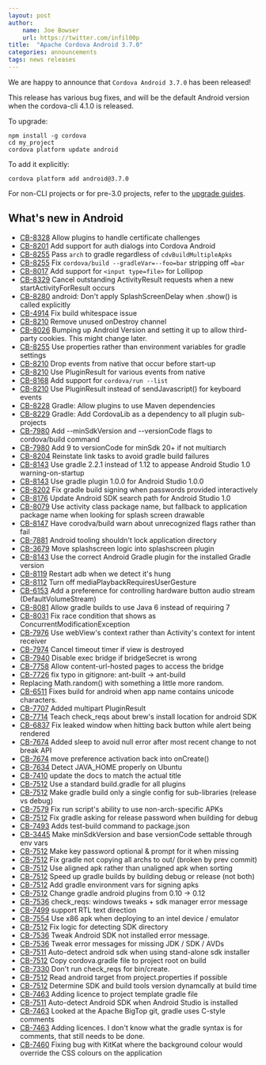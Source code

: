 ```yaml
---
layout: post
author:
    name: Joe Bowser
    url: https://twitter.com/infil00p
title:  "Apache Cordova Android 3.7.0"
categories: announcements
tags: news releases
---
```


We are happy to announce that `Cordova Android 3.7.0` has been released!

This release has various bug fixes, and will be the default Android version when the cordova-cli 4.1.0 is released.

To upgrade:

    npm install -g cordova
    cd my_project
    cordova platform update android

To add it explicitly:

    cordova platform add android@3.7.0



For non-CLI projects or for pre-3.0 projects, refer to the [upgrade guides](http://cordova.apache.org/docs/en/edge/guide_platforms_index.md.html).

<!--more-->

## What's new in Android

* [CB-8328](https://issues.apache.org/jira/browse/CB-8328) Allow plugins to handle certificate challenges
* [CB-8201](https://issues.apache.org/jira/browse/CB-8201) Add support for auth dialogs into Cordova Android
* [CB-8255](https://issues.apache.org/jira/browse/CB-8255) Pass `arch` to gradle regardless of `cdvBuildMultipleApks`
* [CB-8255](https://issues.apache.org/jira/browse/CB-8255) Fix `cordova/build --gradleVar=--foo=bar` stripping off `=bar`
* [CB-8017](https://issues.apache.org/jira/browse/CB-8017) Add support for `<input type=file>` for Lollipop
* [CB-8329](https://issues.apache.org/jira/browse/CB-8239) Cancel outstanding ActivityResult requests when a new startActivityForResult occurs
* [CB-8280](https://issues.apache.org/jira/browse/CB-8280) android: Don't apply SplashScreenDelay when .show() is called explicitly
* [CB-4914](https://issues.apache.org/jira/browse/CB-4914) Fix build whitespace issue
* [CB-8210](https://issues.apache.org/jira/browse/CB-8210) Remove unused onDestroy channel
* [CB-8026](https://issues.apache.org/jira/browse/CB-8026) Bumping up Android Version and setting it up to allow third-party cookies.  This might change later.
* [CB-8255](https://issues.apache.org/jira/browse/CB-8255) Use properties rather than environment variables for gradle settings
* [CB-8210](https://issues.apache.org/jira/browse/CB-8210) Drop events from native that occur before start-up
* [CB-8210](https://issues.apache.org/jira/browse/CB-8210) Use PluginResult for various events from native
* [CB-8168](https://issues.apache.org/jira/browse/CB-8168) Add support for `cordova/run --list`
* [CB-8210](https://issues.apache.org/jira/browse/CB-8210) Use PluginResult instead of sendJavascript() for keyboard events
* [CB-8228](https://issues.apache.org/jira/browse/CB-8228) Gradle: Allow plugins to use Maven dependencies
* [CB-8229](https://issues.apache.org/jira/browse/CB-8229) Gradle: Add CordovaLib as a dependency to all plugin sub-projects
* [CB-7980](https://issues.apache.org/jira/browse/CB-7980) Add --minSdkVersion and --versionCode flags to cordova/build command
* [CB-7980](https://issues.apache.org/jira/browse/CB-7980) Add 9 to versionCode for minSdk 20+ if not multiarch
* [CB-8204](https://issues.apache.org/jira/browse/CB-8204) Reinstate link tasks to avoid gradle build failures
* [CB-8143](https://issues.apache.org/jira/browse/CB-8143) Use gradle 2.2.1 instead of 1.12 to appease Android Studio 1.0 warning-on-startup
* [CB-8143](https://issues.apache.org/jira/browse/CB-8143) Use gradle plugin 1.0.0 for Android Studio 1.0.0
* [CB-8202](https://issues.apache.org/jira/browse/CB-8202) Fix gradle build signing when passwords provided interactively
* [CB-8176](https://issues.apache.org/jira/browse/CB-8176) Update Android SDK search path for Android Studio 1.0
* [CB-8079](https://issues.apache.org/jira/browse/CB-8079) Use activity class package name, but fallback to application package name when looking for splash screen drawable
* [CB-8147](https://issues.apache.org/jira/browse/CB-8147) Have corodva/build warn about unrecognized flags rather than fail
* [CB-7881](https://issues.apache.org/jira/browse/CB-7881) Android tooling shouldn't lock application directory
* [CB-3679](https://issues.apache.org/jira/browse/CB-3679) Move splashscreen logic into splashscreen plugin
* [CB-8143](https://issues.apache.org/jira/browse/CB-8143) Use the correct Android Gradle plugin for the installed Gradle version
* [CB-8119](https://issues.apache.org/jira/browse/CB-8119) Restart adb when we detect it's hung
* [CB-8112](https://issues.apache.org/jira/browse/CB-8112) Turn off mediaPlaybackRequiresUserGesture
* [CB-6153](https://issues.apache.org/jira/browse/CB-6153) Add a preference for controlling hardware button audio stream (DefaultVolumeStream)
* [CB-8081](https://issues.apache.org/jira/browse/CB-8081) Allow gradle builds to use Java 6 instead of requiring 7
* [CB-8031](https://issues.apache.org/jira/browse/CB-8031) Fix race condition that shows as ConcurrentModificationException
* [CB-7976](https://issues.apache.org/jira/browse/CB-7976) Use webView's context rather than Activity's context for intent receiver
* [CB-7974](https://issues.apache.org/jira/browse/CB-7974) Cancel timeout timer if view is destroyed
* [CB-7940](https://issues.apache.org/jira/browse/CB-7940) Disable exec bridge if bridgeSecret is wrong
* [CB-7758](https://issues.apache.org/jira/browse/CB-7758) Allow content-url-hosted pages to access the bridge
* [CB-7726](https://issues.apache.org/jira/browse/CB-7726) fix typo in gitignore: ant-built -> ant-build
* Replacing Math.random() with something a little more random.
* [CB-6511](https://issues.apache.org/jira/browse/CB-6511) Fixes build for android when app name contains unicode characters.
* [CB-7707](https://issues.apache.org/jira/browse/CB-7707) Added multipart PluginResult
* [CB-7714](https://issues.apache.org/jira/browse/CB-7714) Teach check_reqs about brew's install location for android SDK
* [CB-6837](https://issues.apache.org/jira/browse/CB-6837) Fix leaked window when hitting back button while alert being rendered
* [CB-7674](https://issues.apache.org/jira/browse/CB-7674)  Added sleep to avoid null error after most recent change to not break API
* [CB-7674](https://issues.apache.org/jira/browse/CB-7674)  move preference activation back into onCreate()
* [CB-7634](https://issues.apache.org/jira/browse/CB-7634)  Detect JAVA_HOME properly on Ubuntu
* [CB-7410](https://issues.apache.org/jira/browse/CB-7410)  update the docs to match the actual title
* [CB-7512](https://issues.apache.org/jira/browse/CB-7512)  Use a standard build.gradle for all plugins
* [CB-7512](https://issues.apache.org/jira/browse/CB-7512)  Make gradle build only a single config for sub-libraries (release vs debug)
* [CB-7579](https://issues.apache.org/jira/browse/CB-7579)  Fix run script's ability to use non-arch-specific APKs
* [CB-7512](https://issues.apache.org/jira/browse/CB-7512)  Fix gradle asking for release password when building for debug
* [CB-7493](https://issues.apache.org/jira/browse/CB-7493)  Adds test-build command to package.json
* [CB-3445](https://issues.apache.org/jira/browse/CB-3445)  Make minSdkVersion and base versionCode settable through env vars
* [CB-7512](https://issues.apache.org/jira/browse/CB-7512)  Make key password optional & prompt for it when missing
* [CB-7512](https://issues.apache.org/jira/browse/CB-7512)  Fix gradle not copying all archs to out/ (broken by prev commit)
* [CB-7512](https://issues.apache.org/jira/browse/CB-7512)  Use aligned apk rather than unaligned apk when sorting
* [CB-7512](https://issues.apache.org/jira/browse/CB-7510)  Speed up gradle builds by building debug or release (not both)
* [CB-7512](https://issues.apache.org/jira/browse/CB-7512)  Add gradle environment vars for signing apks
* [CB-7512](https://issues.apache.org/jira/browse/CB-7512)  Change gradle android plugins from 0.10 -> 0.12
* [CB-7536](https://issues.apache.org/jira/browse/CB-7512)  check_reqs: windows tweaks + sdk manager error message
* [CB-7499](https://issues.apache.org/jira/browse/CB-7499)  support RTL text direction
* [CB-7554](https://issues.apache.org/jira/browse/CB-7554)  Use x86 apk when deploying to an intel device / emulator
* [CB-7512](https://issues.apache.org/jira/browse/CB-7512)  Fix logic for detecting SDK directory
* [CB-7536](https://issues.apache.org/jira/browse/CB-7536)  Tweak Android SDK not installed error message.
* [CB-7536](https://issues.apache.org/jira/browse/CB-7536)  Tweak error messages for missing JDK / SDK / AVDs
* [CB-7511](https://issues.apache.org/jira/browse/CB-7511)  Auto-detect android sdk when using stand-alone sdk installer
* [CB-7512](https://issues.apache.org/jira/browse/CB-7512)  Copy cordova.gradle file to project root on build
* [CB-7330](https://issues.apache.org/jira/browse/CB-7330)  Don't run check_reqs for bin/create.
* [CB-7512](https://issues.apache.org/jira/browse/CB-7512)  Read android target from project.properties if possible
* [CB-7512](https://issues.apache.org/jira/browse/CB-7512)  Determine SDK and build tools version dynamcally at build time
* [CB-7463](https://issues.apache.org/jira/browse/CB-7463)  Adding licence to project template gradle file
* [CB-7511](https://issues.apache.org/jira/browse/CB-7511)  Auto-detect Android SDK when Android Studio is installed
* [CB-7463](https://issues.apache.org/jira/browse/CB-7463)  Looked at the Apache BigTop git, gradle uses C-style comments
* [CB-7463](https://issues.apache.org/jira/browse/CB-7463)  Adding licences.  I don't know what the gradle syntax is for comments, that still needs to be done.
* [CB-7460](https://issues.apache.org/jira/browse/CB-7460)  Fixing bug with KitKat where the background colour would override the CSS colours on the application


